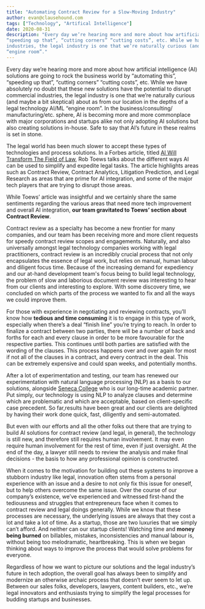 ```yaml
---
title: "Automating Contract Review for a Slow-Moving Industry"
author: evan@clausehound.com
tags: ["Technology", "Artifical Intelligence"]
date: 2020-08-31
description: "Every day we’re hearing more and more about how artificial intelligence (AI) solutions are going to rock the business world by “automating this”,
“speeding up that”, “cutting corners” “cutting costs”, etc. While we have absolutely no doubt that these new solutions have the potential to disrupt commercial
industries, the legal industry is one that we’re naturally curious (and maybe a bit skeptical) about as from our location in the depths of a legal technology AI/ML
“engine room”."
---
```


Every day we’re hearing more and more about how artificial intelligence (AI) solutions are going to rock the business world by “automating this”, “speeding up
that”, “cutting corners” “cutting costs”, etc. While we have absolutely no doubt that these new solutions have the potential to disrupt commercial industries, the
legal industry is one that we’re naturally curious (and maybe a bit skeptical) about as from our location in the depths of a legal technology AI/ML “engine room”.
In the business/consulting/ manufacturing/etc. sphere, AI is becoming more and more commonplace with major corporations and startups alike not only adopting AI
solutions but also creating solutions in-house. Safe to say that AI’s future in these realms is set in stone.

The legal world has been much slower to accept these types of technologies and process solutions. In a Forbes article, titled [AI Will Transform The Field of Law](https://www.forbes.com/sites/robtoews/2019/12/19/ai-will-transform-the-field-of-law/#3248ee1b7f01), Rob Toews talks about the different ways AI can be used to
simplify and expedite legal tasks. The article highlights areas such as Contract Review, Contract Analytics, Litigation Prediction, and Legal Research as areas that
are prime for AI integration, and some of the major tech players that are trying to disrupt those areas.

While Toews’ article was insightful and we certainly share the same sentiments regarding the various areas that need more tech improvement and overall AI
integration, **our team gravitated to Toews’ section about Contract Review**. 

Contract review as a specialty has become a new frontier for many companies, and our team has been receiving more and more client requests for speedy contract
review scopes and engagements. Naturally, and also universally amongst legal technology companies working with legal practitioners, contract review is an incredibly
crucial process that not only encapsulates the essence of legal work, but relies on manual, human labour and diligent focus time. Because of the increasing demand
for expediency and our at-hand development team's focus being to build legal technology, the problem of slow and laborious document review was interesting to hear
from our clients and interesting to explore. With some discovery time, we concluded on which parts of the process we wanted to fix and all the ways we could improve
them. 

For those with experience in negotiating and reviewing contracts, you’ll know how **tedious and time consuming** it is to engage in this type of work, especially
when there’s a deal “finish line” you’re trying to reach. In order to finalize a contract between two parties, there will be a number of back and forths for each
and every clause in order to be more favourable for the respective parties. This continues until both parties are satisfied with the wording of the clauses. This
process happens over and over again for most if not all of the clauses in a contract, and every contract in the deal. This can be extremely expensive and could span
weeks, and potentially months.

After a lot of experimentation and testing, our team has renewed our experimentation with natural language processing (NLP) as a basis to our solutions, alongside
[Seneca College](https://www.senecacollege.ca/research/Clausehound_CVTA.html) who is our long-time academic partner. Put simply, our technology is using NLP to
analyze clauses and determine which are problematic and which are acceptable, based on client-specific case precedent. So far,results have been great and our
clients are delighted by having their work done quick, fast, diligently and semi-automated.

But even with our efforts and all the other folks out there that are trying to build AI solutions for contract review (and legal, in general), the technology is
still new, and therefore still requires human involvement. It may even require human involvement for the rest of time, even if just oversight. At the end of the
day, a lawyer still needs to review the analysis and make final decisions - the basis to how any professional opinion is constructed.

When it comes to the motivation for building out these systems to improve a stubborn industry like legal, innovation often stems from a personal experience with an
issue and a desire to not only fix this issue for oneself, but to help others overcome the same issue. Over the course of our company’s existence, we’ve experienced
and witnessed first-hand the tediousness and struggles that entrepreneurs face when it comes to contract review and legal doings generally. While we know that these
processes are necessary, the underlying issues are always that they cost a lot and take a lot of time. As a startup, those are two luxuries that we simply can’t
afford. And neither can our startup clients! Watching time and **money being burned** on billables, mistakes, inconsistencies and manual labour is, without being
too melodramatic, heartbreaking. This is when we began thinking about ways to improve the process that would solve problems for everyone.

Regardless of  how we want to picture our solutions and the legal industry’s future in tech adoption, the overall goal has always been to simplify and modernize an
otherwise archaic process that doesn’t ever seem to let up. Between our sales folks, developers, lawyers, content builders, etc., we’re legal innovators and
enthusiasts trying to simplify the legal processes for budding startups and businesses. 
